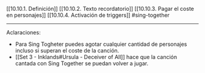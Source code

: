 [[10.10.1. Definición]]
[[10.10.2. Texto recordatorio]]
[[10.10.3. Pagar el coste en personajes]]
[[10.10.4. Activación de triggers]]
#sing-together

---
Aclaraciones:
- Para Sing Togheter puedes agotar cualquier cantidad de personajes incluso si superan el coste de la canción.
- [[Set 3 - Inklands#Ursula - Deceiver of All]] hace que la canción cantada con Sing Together se puedan volver a jugar.